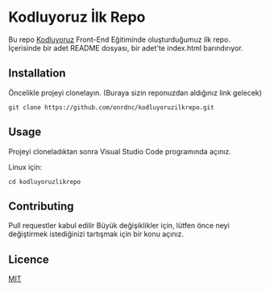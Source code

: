 # Kodluyoruz İlk Repo
Bu repo [Kodluyoruz](https://kodluyoruz.org) Front-End Eğitiminde oluşturduğumuz ilk repo. İçerisinde bir adet README dosyası, bir adet'te index.html barındırıyor.

## Installation
Öncelikle projeyi clonelayın. (Buraya sizin reponuzdan aldığınız link gelecek)
```
git clone https://github.com/onrdnc/kodluyoruzilkrepo.git
```

## Usage
Projeyi cloneladıktan sonra Visual Studio Code programında açınız.

Linux için:
```
cd kodluyoruzlikrepo
```

## Contributing
Pull requestler kabul edilir Büyük değişiklikler için, lütfen önce neyi değiştirmek istediğinizi tartışmak için bir konu açınız.

## Licence
[MIT](https://choosealicense.com/licenses/mit/)
